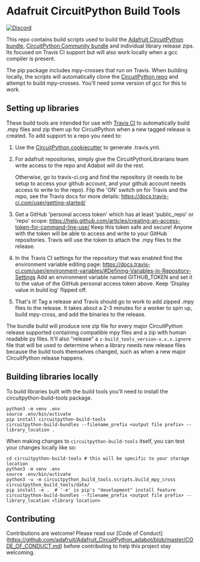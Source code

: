 # Adafruit CircuitPython Build Tools

[![Discord](https://img.shields.io/discord/327254708534116352.svg)](https://discord.gg/nBQh6qu)

This repo contains build scripts used to build the
[Adafruit CircuitPython bundle](https://github.com/adafruit/Adafruit_CircuitPython_Bundle), [CircuitPython Community bundle](https://github.com/adafruit/CircuitPython_Community_Bundle)
and individual library release zips. Its focused on Travis CI support but will also work locally
when a gcc compiler is present.

The pip package includes mpy-crosses that run on Travis. When building locally, the scripts will
automatically clone the [CircuitPython repo](https://github.com/adafruit/circuitpython) and attempt
to build mpy-crosses. You'll need some version of gcc for this to work.

## Setting up libraries

These build tools are intended for use with [Travis CI](https://travis-ci.org)
to automatically build .mpy files and zip them up for CircuitPython when a new
tagged release is created.  To add support to a repo you need to:

  1. Use the [CircuitPython cookiecutter](https://github.com/adafruit/cookiecutter-adafruit-circuitpython) to generate .travis.yml.
  2. For adafruit repositories, simply give the CircuitPythonLibrarians team
     write access to the repo and Adabot will do the rest.

     Otherwise, go to travis-ci.org and find the repository (it needs to be
     setup to access your github account, and your github account needs access
     to write to the repo).  Flip the 'ON' switch on for Travis and the repo,
     see the Travis docs for more details: https://docs.travis-ci.com/user/getting-started/
  3. Get a GitHub 'personal access token' which has at least 'public_repo' or
     'repo' scope: https://help.github.com/articles/creating-an-access-token-for-command-line-use/
     Keep this token safe and secure!  Anyone with the token will be able to
     access and write to your GitHub repositories.  Travis will use the token
     to attach the .mpy files to the release.
  4. In the Travis CI settings for the repository that was enabled find the
     environment variable editing page: https://docs.travis-ci.com/user/environment-variables/#Defining-Variables-in-Repository-Settings
     Add an environment variable named GITHUB_TOKEN and set it to the value
     of the GitHub personal access token above.  Keep 'Display value in build
     log' flipped off.
  5. That's it!  Tag a release and Travis should go to work to add zipped .mpy files
     to the release.  It takes about a 2-3 minutes for a worker to spin up,
     build mpy-cross, and add the binaries to the release.

The bundle build will produce one zip file for every major CircuitPython
release supported containing compatible mpy files and a zip with human readable py files.
It'll also "release" a `z-build_tools_version-x.x.x.ignore` file that will be
used to determine when a library needs new release files because the build tools
themselves changed, such as when a new major CircuitPython release happens.

## Building libraries locally

To build libraries built with the build tools you'll need to install the
circuitpython-build-tools package.

```shell
python3 -m venv .env
source .env/bin/activate
pip install circuitpython-build-tools
circuitpython-build-bundles --filename_prefix <output file prefix> --library_location .
```

When making changes to `circuitpython-build-tools` itself, you can test your changes
locally like so:

```shell
cd circuitpython-build-tools # this will be specific to your storage location
python3 -m venv .env
source .env/bin/activate
python3 -u -m circuitpython_build_tools.scripts.build_mpy_cross circuitpython_build_tools/data/
pip install -e .  # '-e' is pip's "development" install feature
circuitpython-build-bundles --filename_prefix <output file prefix> --library_location <library location>
```

## Contributing

Contributions are welcome! Please read our [Code of Conduct]
(https://github.com/adafruit/Adafruit_CircuitPython_adabot/blob/master/CODE_OF_CONDUCT.md)
before contributing to help this project stay welcoming.
